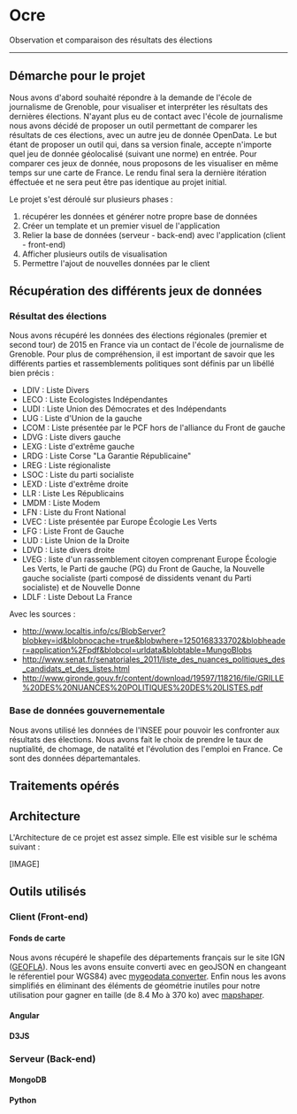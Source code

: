 # Ocre
Observation et comparaison des résultats des élections

____



## Démarche pour le projet
Nous avons d'abord souhaité répondre à la demande de l'école de journalisme de Grenoble, pour visualiser et interpréter les résultats des dernières élections. N'ayant plus eu de contact avec l'école de journalisme nous avons décidé de proposer un outil permettant de comparer les résultats de ces élections, avec un autre jeu de donnée OpenData. Le but étant de proposer un outil qui, dans sa version finale, accepte n'importe quel jeu de donnée géolocalisé (suivant une norme) en entrée. Pour comparer ces jeux de donnée, nous proposons de les visualiser en même temps sur une carte de France.
Le rendu final sera la dernière itération éffectuée et ne sera peut être pas identique au projet initial.

Le projet s'est déroulé sur plusieurs phases :
  1. récupérer les données et générer notre propre base de données
  2. Créer un template et un premier visuel de l'application
  3. Relier la base de données (serveur - back-end) avec l'application (client - front-end)
  4. Afficher plusieurs outils de visualisation
  5. Permettre l'ajout de nouvelles données par le client

## Récupération des différents jeux de données
### Résultat des élections
Nous avons récupéré les données des élections régionales (premier et second tour) de 2015 en France via un contact de l'école de journalisme de Grenoble. Pour plus de compréhension, il est important de savoir que les différents parties et rassemblements politiques sont définis par un libéllé bien précis :
  - LDIV : Liste Divers
  - LECO : Liste Ecologistes Indépendantes
  - LUDI : Liste Union des Démocrates et
des Indépendants
  - LUG : Liste d'Union de la gauche
  - LCOM : Liste présentée par le PCF hors de l'alliance du Front de gauche
  - LDVG : Liste divers gauche
  - LEXG : Liste d'extrême gauche
  - LRDG : Liste Corse "La Garantie Républicaine"
  - LREG : Liste régionaliste
  - LSOC : Liste du parti socialiste
  - LEXD : Liste d'extrême droite
  - LLR : Liste Les Républicains
  - LMDM : Liste Modem
  - LFN : Liste du Front National
  - LVEC : Liste présentée par Europe Écologie Les Verts
  - LFG : Liste Front de Gauche
  - LUD : Liste Union de la Droite
  - LDVD : Liste divers droite
  - LVEG : liste d'un rassemblement citoyen comprenant Europe Écologie Les Verts, le Parti de gauche (PG) du Front de Gauche, la Nouvelle gauche socialiste (parti composé de dissidents venant du Parti socialiste) et de Nouvelle Donne
  - LDLF : Liste Debout La France

Avec les sources :
  - http://www.localtis.info/cs/BlobServer?blobkey=id&blobnocache=true&blobwhere=1250168333702&blobheader=application%2Fpdf&blobcol=urldata&blobtable=MungoBlobs
  - http://www.senat.fr/senatoriales_2011/liste_des_nuances_politiques_des_candidats_et_des_listes.html
  - http://www.gironde.gouv.fr/content/download/19597/118216/file/GRILLE%20DES%20NUANCES%20POLITIQUES%20DES%20LISTES.pdf


### Base de données gouvernementale
Nous avons utilisé les données de l'INSEE pour pouvoir les confronter aux résultats des élections. Nous avons fait le choix de prendre le taux de nuptialité, de chomage, de natalité et l'évolution des l'emploi en France. Ce sont des données départemantales.

## Traitements opérés



## Architecture
L'Architecture de ce projet est assez simple. Elle est visible sur le schéma suivant :

[IMAGE]

## Outils utilisés
### Client (Front-end)
#### Fonds de carte
Nous avons récupéré le shapefile des départements français sur le site IGN ([GEOFLA](http://professionnels.ign.fr/geofla)). Nous les avons ensuite converti avec en geoJSON en changeant le réferentiel pour WGS84) avec [mygeodata converter](http://converter.mygeodata.eu/). Enfin nous les avons simplifiés en éliminant des éléments de géométrie inutiles pour notre utilisation pour gagner en taille (de 8.4 Mo à 370 ko) avec [mapshaper](http://www.mapshaper.org/).

#### Angular

#### D3JS



### Serveur (Back-end)
#### MongoDB
#### Python
